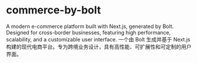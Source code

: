 # commerce-by-bolt
A modern e-commerce platform built with Next.js, generated by Bolt. Designed for cross-border businesses, featuring high performance, scalability, and a customizable user interface. 一个由 Bolt 生成并基于 Next.js 构建的现代电商平台。专为跨境业务设计，具有高性能、可扩展性和可定制的用户界面。
